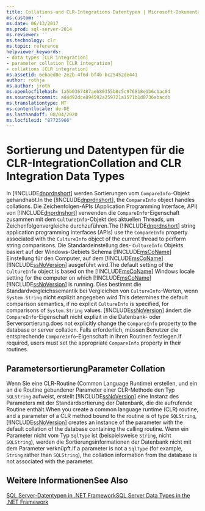 ```yaml
---
title: Collations-und CLR-Integrations Datentypen | Microsoft-Dokumentation
ms.custom: ''
ms.date: 06/13/2017
ms.prod: sql-server-2014
ms.reviewer: ''
ms.technology: clr
ms.topic: reference
helpviewer_keywords:
- data types [CLR integration]
- parameter collation [CLR integration]
- collations [CLR integration]
ms.assetid: 6ebaed8e-2e2b-4f6d-bf4b-bc25452de441
author: rothja
ms.author: jroth
ms.openlocfilehash: 1a5b0367487aeb80355b8c5c976818e1b6c1ac04
ms.sourcegitcommit: ad4d92dce894592a259721a1571b1d8736abacdb
ms.translationtype: MT
ms.contentlocale: de-DE
ms.lasthandoff: 08/04/2020
ms.locfileid: "87725966"
---
```

# <a name="collation-and-clr-integration-data-types"></a><span data-ttu-id="42274-102">Sortierung und Datentypen für die CLR-Integration</span><span class="sxs-lookup"><span data-stu-id="42274-102">Collation and CLR Integration Data Types</span></span>
  <span data-ttu-id="42274-103">In [!INCLUDE[dnprdnshort](../../includes/dnprdnshort-md.md)] werden Sortierungen vom `CompareInfo`-Objekt gehandhabt.</span><span class="sxs-lookup"><span data-stu-id="42274-103">In the [!INCLUDE[dnprdnshort](../../includes/dnprdnshort-md.md)], the `CompareInfo` object handles collations.</span></span> <span data-ttu-id="42274-104">Die Zeichenfolgen-APIs (Application Programming Interface, API) von [!INCLUDE[dnprdnshort](../../includes/dnprdnshort-md.md)] verwenden die `CompareInfo`-Eigenschaft zusammen mit dem `CultureInfo`-Objekt des aktuellen Threads, um Zeichenfolgenvergleiche durchzuführen.</span><span class="sxs-lookup"><span data-stu-id="42274-104">The [!INCLUDE[dnprdnshort](../../includes/dnprdnshort-md.md)] string application programming interfaces (APIs) use the `CompareInfo` property associated with the `CultureInfo` object of the current thread to perform string comparisons.</span></span> <span data-ttu-id="42274-105">Die Standardeinstellung des- `CultureInfo` Objekts basiert auf der Windows-Gebiets Schema [!INCLUDE[msCoName](../../includes/msconame-md.md)] Einstellung für den Computer, auf dem [!INCLUDE[msCoName](../../includes/msconame-md.md)] [!INCLUDE[ssNoVersion](../../includes/ssnoversion-md.md)] ausgeführt wird.</span><span class="sxs-lookup"><span data-stu-id="42274-105">The default setting of the `CultureInfo` object is based on the [!INCLUDE[msCoName](../../includes/msconame-md.md)] Windows locale setting for the computer on which [!INCLUDE[msCoName](../../includes/msconame-md.md)] [!INCLUDE[ssNoVersion](../../includes/ssnoversion-md.md)] is running.</span></span> <span data-ttu-id="42274-106">Dies bestimmt die Standardvergleichssemantik bei Vergleichen von `CultureInfo`-Werten, wenn `System.String` nicht explizit angegeben wird.</span><span class="sxs-lookup"><span data-stu-id="42274-106">This determines the default comparison semantics, if no explicit `CultureInfo` is specified, for comparisons of `System.String` values.</span></span> [!INCLUDE[ssNoVersion](../../includes/ssnoversion-md.md)] <span data-ttu-id="42274-107">ändert die `CompareInfo`-Eigenschaft nicht explizit in die Datenbank- oder Serversortierung.</span><span class="sxs-lookup"><span data-stu-id="42274-107">does not explicitly change the `CompareInfo` property to the database or server collation.</span></span> <span data-ttu-id="42274-108">Falls erforderlich, müssen Benutzer die entsprechende `CompareInfo`-Eigenschaft in ihren Routinen festlegen.</span><span class="sxs-lookup"><span data-stu-id="42274-108">If required, users must set the appropriate `CompareInfo` property in their routines.</span></span>  
  
## <a name="parameter-collation"></a><span data-ttu-id="42274-109">Parametersortierung</span><span class="sxs-lookup"><span data-stu-id="42274-109">Parameter Collation</span></span>  
 <span data-ttu-id="42274-110">Wenn Sie eine CLR-Routine (Common Language Runtime) erstellen, und ein an die Routine gebundener Parameter einer CLR-Methode den Typ `SQLString` aufweist, erstellt [!INCLUDE[ssNoVersion](../../includes/ssnoversion-md.md)] eine Instanz des Parameters mit der Standardsortierung der Datenbank, die die aufrufende Routine enthält.</span><span class="sxs-lookup"><span data-stu-id="42274-110">When you create a common language runtime (CLR) routine, and a parameter of a CLR method bound to the routine is of type `SQLString`, [!INCLUDE[ssNoVersion](../../includes/ssnoversion-md.md)] creates an instance of the parameter with the default collation of the database containing the calling routine.</span></span> <span data-ttu-id="42274-111">Wenn ein Parameter nicht vom Typ `SqlType` ist (beispielsweise `String`, nicht `SQLString`), werden die Sortierungsinformationen der Datenbank nicht mit dem Parameter verknüpft.</span><span class="sxs-lookup"><span data-stu-id="42274-111">If a parameter is not a `SqlType` (for example, `String` rather than `SQLString`), the collation information from the database is not associated with the parameter.</span></span>  
  
## <a name="see-also"></a><span data-ttu-id="42274-112">Weitere Informationen</span><span class="sxs-lookup"><span data-stu-id="42274-112">See Also</span></span>  
 [<span data-ttu-id="42274-113">SQL Server-Datentypen in .NET Framework</span><span class="sxs-lookup"><span data-stu-id="42274-113">SQL Server Data Types in the .NET Framework</span></span>](sql-server-data-types-in-the-net-framework.md)  
  
  
